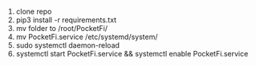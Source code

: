 1) clone repo 
2) pip3 install -r requirements.txt
3) mv folder to /root/PocketFi/
4) mv PocketFi.service /etc/systemd/system/
5) sudo systemctl daemon-reload
6) systemctl start PocketFi.service && systemctl enable PocketFi.service
